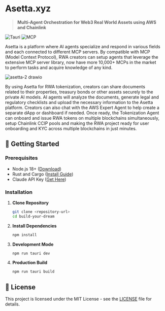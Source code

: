 # Asetta.xyz

> **Multi-Agent Orchestration for Web3 Real World Assets using AWS and Chainlink**

![Tauri](https://img.shields.io/badge/Tauri-2+-24C8DB?logo=tauri)
![MCP](https://img.shields.io/badge/MCP-Protocol-purple)

Asetta is a platform where AI agents specialize and respond in various fields and each connected to different MCP servers. By compatible with MCP (Model Context Protocol), RWA creators can setup agents that leverage the extensive MCP server library, now have more 10,000+ MCPs in the market to perform tasks and acquire knowledge of any kind.

![asetta-2 drawio](https://github.com/user-attachments/assets/65bb4221-83b9-4b99-b422-8eaf65999c96)

By using Asetta for RWA tokenization, creators can share documents related to their properties, treasury bonds or other assets securely to the private AI models. AI agents will analyze the documents, generate legal and regulatory checklists and upload the necessary information to the Asetta platform. Creators can also chat with the AWS Expert Agent to help create a separate dApp or dashboard if needed. Once ready, the Tokenization Agent can onboard and issue RWA tokens on multiple blockchains simultaneously, setup Chainlink CCIP pools and making the RWA project ready for user onboarding and KYC across multiple blockchains in just minutes.

  

## 🚀 **Getting Started**

### **Prerequisites**
- Node.js 18+ ([Download](https://nodejs.org/))
- Rust and Cargo ([Install Guide](https://rustup.rs/))
- Claude API Key ([Get Here](https://console.anthropic.com/))

### **Installation**

1. **Clone Repository**
   ```bash
   git clone <repository-url>
   cd build-your-dream
   ```

2. **Install Dependencies**
   ```bash
   npm install
   ```

3. **Development Mode**
   ```bash
   npm run tauri dev
   ```

4. **Production Build**
   ```bash
   npm run tauri build
   ```
 
  

## 📄 **License**

This project is licensed under the MIT License - see the [LICENSE](LICENSE) file for details.
  
